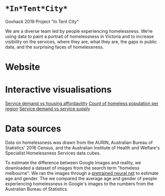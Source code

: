 # `*In*Tent*City*`
Govhack 2019 Project "In Tent City"

We are a diverse team led by people experiencing homelessness. We’re using data to paint a portrait of homelessness in Victoria and to increase visibility on the services, where they are, what they are, the gaps in public data, and the surprising faces of homelessness.

# Website

# Interactive visualisations
[Service demand vs housing affordavility](ethicalcode.github.io/intentcity/visualisations/service_demand_vs_affordability.html)
[Count of homeless population per region](ethicalcode.github.io/intentcity/visualisations/total_homeless_aurin_sa2.html)
[Service demand vs service supply](ethicalcode.github.io/intentcity/visualisations/ratio_of_requests_to_providers.html)

# Data sources
Data on homelessness was drawn from the AURIN, Australian Bureau of Statistics' 2016 Census, and the Australian Institute of Health and Welfare's Specialist Homelessness Services data cubes.

To estimate the difference between Google Images and reality, we downloaded a dataset of images from the search term "homeless melbourne".  We ran the images through a [pretrained neural net](https://github.com/yu4u/age-gender-estimation) to estimate age and gender. The we compared the average age and gender of people experiencing homelessness in Google's images to the numbers from the Australian Bureau of Statistics.
